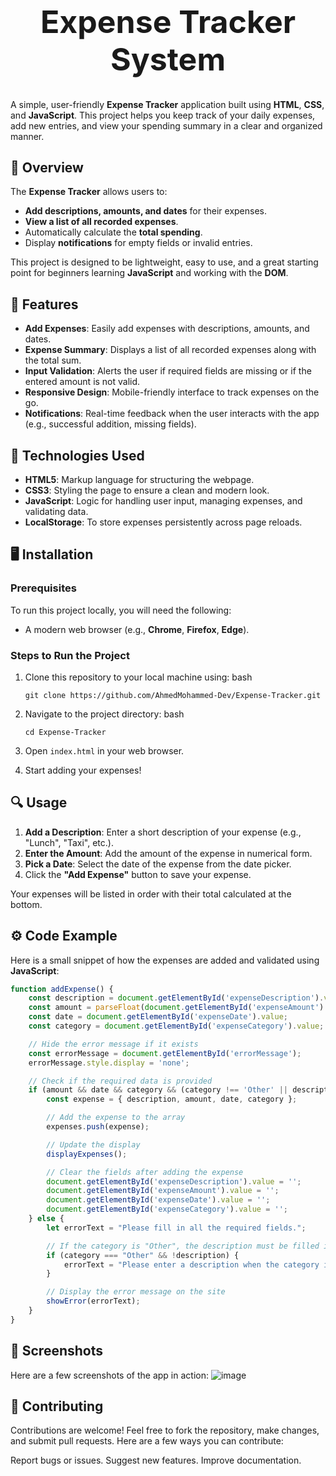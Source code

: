 <h1 style="font-size: 50px; text-align: center;">Expense Tracker System</h1>

A simple, user-friendly **Expense Tracker** application built using **HTML**, **CSS**, and **JavaScript**. This project helps you keep track of your daily expenses, add new entries, and view your spending summary in a clear and organized manner.

## 📝 **Overview**

The **Expense Tracker** allows users to:
- **Add descriptions, amounts, and dates** for their expenses.
- **View a list of all recorded expenses**.
- Automatically calculate the **total spending**.
- Display **notifications** for empty fields or invalid entries.

This project is designed to be lightweight, easy to use, and a great starting point for beginners learning **JavaScript** and working with the **DOM**.

## 🚀 **Features**

- **Add Expenses**: Easily add expenses with descriptions, amounts, and dates.
- **Expense Summary**: Displays a list of all recorded expenses along with the total sum.
- **Input Validation**: Alerts the user if required fields are missing or if the entered amount is not valid.
- **Responsive Design**: Mobile-friendly interface to track expenses on the go.
- **Notifications**: Real-time feedback when the user interacts with the app (e.g., successful addition, missing fields).

## 🔧 **Technologies Used**

- **HTML5**: Markup language for structuring the webpage.
- **CSS3**: Styling the page to ensure a clean and modern look.
- **JavaScript**: Logic for handling user input, managing expenses, and validating data.
- **LocalStorage**: To store expenses persistently across page reloads.

## 🖥️ **Installation**

### **Prerequisites**

To run this project locally, you will need the following:
- A modern web browser (e.g., **Chrome**, **Firefox**, **Edge**).

### **Steps to Run the Project**

1. Clone this repository to your local machine using:
   bash
    ```
    git clone https://github.com/AhmedMohammed-Dev/Expense-Tracker.git
    ```

3. Navigate to the project directory:
 bash
    ```
    cd Expense-Tracker
    ```

4. Open `index.html` in your web browser.

5. Start adding your expenses!

## 🔍 **Usage**

1. **Add a Description**: Enter a short description of your expense (e.g., "Lunch", "Taxi", etc.).
2. **Enter the Amount**: Add the amount of the expense in numerical form.
3. **Pick a Date**: Select the date of the expense from the date picker.
4. Click the **"Add Expense"** button to save your expense.

Your expenses will be listed in order with their total calculated at the bottom.

## ⚙️ **Code Example**

Here is a small snippet of how the expenses are added and validated using **JavaScript**:

```javascript
function addExpense() {
    const description = document.getElementById('expenseDescription').value;
    const amount = parseFloat(document.getElementById('expenseAmount').value);
    const date = document.getElementById('expenseDate').value;
    const category = document.getElementById('expenseCategory').value;

    // Hide the error message if it exists
    const errorMessage = document.getElementById('errorMessage');
    errorMessage.style.display = 'none';

    // Check if the required data is provided
    if (amount && date && category && (category !== 'Other' || description)) {
        const expense = { description, amount, date, category };

        // Add the expense to the array
        expenses.push(expense);

        // Update the display
        displayExpenses();

        // Clear the fields after adding the expense
        document.getElementById('expenseDescription').value = '';
        document.getElementById('expenseAmount').value = '';
        document.getElementById('expenseDate').value = '';
        document.getElementById('expenseCategory').value = '';
    } else {
        let errorText = "Please fill in all the required fields.";

        // If the category is "Other", the description must be filled in
        if (category === "Other" && !description) {
            errorText = "Please enter a description when the category is 'Other'.";
        }

        // Display the error message on the site
        showError(errorText);
    }
}

```
## 📸 Screenshots
Here are a few screenshots of the app in action:
![image](https://github.com/user-attachments/assets/cf42f44a-e5c6-49b7-83f4-f63e2891d845)



## 💬 Contributing
Contributions are welcome! Feel free to fork the repository, make changes, and submit pull requests. Here are a few ways you can contribute:

Report bugs or issues.
Suggest new features.
Improve documentation.
